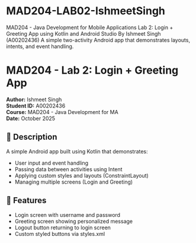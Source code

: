 # MAD204-LAB02-IshmeetSingh
MAD204 - Java Development for Mobile Applications Lab 2: Login + Greeting App using Kotlin and Android Studio By Ishmeet Singh (A00202436) A simple two-activity Android app that demonstrates layouts, intents, and event handling.
# MAD204 - Lab 2: Login + Greeting App

**Author:** Ishmeet Singh  
**Student ID:** A00202436  
**Course:** MAD204 - Java Development for MA  
**Date:** October 2025  

## 📱 Description
A simple Android app built using Kotlin that demonstrates:
- User input and event handling
- Passing data between activities using Intent
- Applying custom styles and layouts (ConstraintLayout)
- Managing multiple screens (Login and Greeting)

## 🧩 Features
- Login screen with username and password
- Greeting screen showing personalized message
- Logout button returning to login screen
- Custom styled buttons via styles.xml
